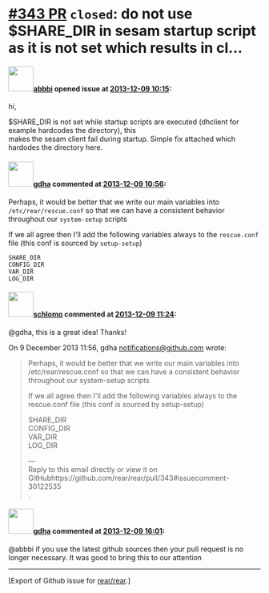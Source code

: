 [\#343 PR](https://github.com/rear/rear/pull/343) `closed`: do not use $SHARE\_DIR in sesam startup script as it is not set which results in cl...
==================================================================================================================================================

#### <img src="https://avatars.githubusercontent.com/u/3919561?u=473291dd3dbd58fd0af45714935992a3d416aa6e&v=4" width="50">[abbbi](https://github.com/abbbi) opened issue at [2013-12-09 10:15](https://github.com/rear/rear/pull/343):

hi,

$SHARE\_DIR is not set while startup scripts are executed (dhclient for
example hardcodes the directory), this  
makes the sesam client fail during startup. Simple fix attached which
hardodes the directory here.

#### <img src="https://avatars.githubusercontent.com/u/888633?u=cdaeb31efcc0048d3619651aa18dd4b76e636b21&v=4" width="50">[gdha](https://github.com/gdha) commented at [2013-12-09 10:56](https://github.com/rear/rear/pull/343#issuecomment-30122535):

Perhaps, it would be better that we write our main variables into
`/etc/rear/rescue.conf` so that we can have a consistent behavior
throughout our `system-setup` scripts

If we all agree then I'll add the following variables always to the
`rescue.conf` file (this conf is sourced by `setup-setup`)

    SHARE_DIR
    CONFIG_DIR
    VAR_DIR
    LOG_DIR

#### <img src="https://avatars.githubusercontent.com/u/101384?v=4" width="50">[schlomo](https://github.com/schlomo) commented at [2013-12-09 11:24](https://github.com/rear/rear/pull/343#issuecomment-30124174):

@gdha, this is a great idea! Thanks!

On 9 December 2013 11:56, gdha <notifications@github.com> wrote:

> Perhaps, it would be better that we write our main variables into  
> /etc/rear/rescue.conf so that we can have a consistent behavior  
> throughout our system-setup scripts
>
> If we all agree then I'll add the following variables always to the  
> rescue.conf file (this conf is sourced by setup-setup)
>
> SHARE\_DIR  
> CONFIG\_DIR  
> VAR\_DIR  
> LOG\_DIR
>
> —  
> Reply to this email directly or view it on
> GitHubhttps://github.com/rear/rear/pull/343\#issuecomment-30122535  
> .

#### <img src="https://avatars.githubusercontent.com/u/888633?u=cdaeb31efcc0048d3619651aa18dd4b76e636b21&v=4" width="50">[gdha](https://github.com/gdha) commented at [2013-12-09 16:01](https://github.com/rear/rear/pull/343#issuecomment-30143974):

@abbbi if you use the latest github sources then your pull request is no
longer necessary. It was good to bring this to our attention

------------------------------------------------------------------------

\[Export of Github issue for
[rear/rear](https://github.com/rear/rear).\]
